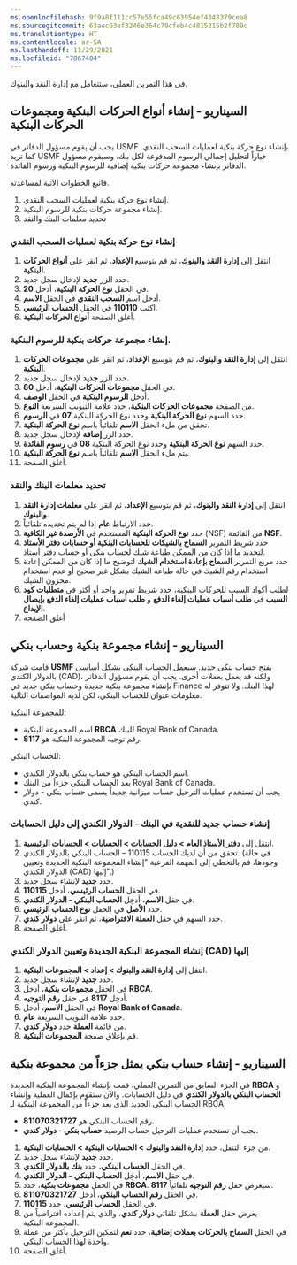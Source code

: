 ```yaml
---
ms.openlocfilehash: 9f9a8f111cc57e55fca49c63954ef4348379cea8
ms.sourcegitcommit: 63aec63ef3246e364c79cfeb4c4815215b2f789c
ms.translationtype: HT
ms.contentlocale: ar-SA
ms.lasthandoff: 11/29/2021
ms.locfileid: "7867404"
---
```

في هذا التمرين العملي، ستتعامل مع إدارة النقد والبنوك.

## <a name="scenario---create-bank-transaction-types-and-bank-transaction-groups"></a>السيناريو - إنشاء أنواع الحركات البنكية ومجموعات الحركات البنكية

يجب أن يقوم مسؤول الدفاتر في USMF بإنشاء نوع حركة بنكية لعمليات السحب النقدي. كما تريد USMF خياراً لتحليل إجمالي الرسوم المدفوعة لكل بنك. وسيقوم مسؤول الدفاتر بإنشاء مجموعة حركات بنكية إضافية للرسوم البنكية ورسوم الفائدة.

فاتبع الخطوات الآتية لمساعدته.

1.  إنشاء نوع حركة بنكية لعمليات السحب النقدي.
2.  إنشاء مجموعة حركات بنكية للرسوم البنكية.
3.  تحديد معلمات البنك والنقد


### <a name="create-a-bank-transaction-type-for-cash-withdrawals"></a>إنشاء نوع حركة بنكية لعمليات السحب النقدي

1.  انتقل إلى **‏‫إدارة النقد والبنوك‬**، ثم قم بتوسيع **الإعداد**، ثم انقر على **أنواع الحركات البنكية**.
2.  حدد الزر **جديد** لإدخال سجل جديد.
3.  في الحقل **نوع الحركة البنكية**، أدخل **20**.
4.  أدخل اسم **السحب النقدي** في الحقل **الاسم**.
5.  اكتب **110110** في الحقل **الحساب الرئيسي**.
6.  أغلق الصفحة **أنواع الحركات البنكية**.


### <a name="create-a-bank-transaction-group-for-bank-charges"></a>إنشاء مجموعة حركات بنكية للرسوم البنكية. 

1.  انتقل إلى **‏‫إدارة النقد والبنوك‬**، ثم قم بتوسيع **الإعداد**، ثم انقر على **مجموعات الحركات البنكية**.
2.  حدد الزر **جديد** لإدخال سجل جديد.
3.  في الحقل **مجموعات الحركات البنكية**، أدخل **80**.
4.  أدخل **الرسوم البنكية** في الحقل **الوصف**.
5.  من الصفحة **مجموعات الحركات البنكية**، حدد علامة التبويب السريعة **النوع**.
6.  حدد السهم **نوع الحركة البنكية** وحدد نوع الحركة البنكية **07** في **الرسوم**. 
7.  تحقق من ملء الحقل **الاسم** تلقائياً باسم **نوع الحركة البنكية**.
8.  حدد الزر **إضافة** لإدخال سجل جديد.
9.  حدد السهم **نوع الحركة البنكية** وحدد نوع الحركة البنكية **08** في **رسوم الفائدة**. 
10. يتم ملء الحقل **الاسم** تلقائياً باسم **نوع الحركة البنكية**.
11. أغلق الصفحة.


### <a name="define-cash-and-bank-parameters"></a>تحديد معلمات البنك والنقد 

1.  انتقل إلى **‏‫إدارة النقد والبنوك‬**، ثم قم بتوسيع **الإعداد**، ثم انقر على **معلمات إدارة النقد والبنوك**.
2.  حدد الارتباط **عام** إذا لم يتم تحديده تلقائياً.
3.  حدد **نوع الحركة البنكية** المستخدم في **الأرصدة غير الكافية**‏ (NSF) من القائمة **NSF**.
4.  حدد شريط التمرير **السماح بالشيكات للحسابات البنكية أو حسابات دفتر الأستاذ** لتحديد ما إذا كان من الممكن طباعة شيك لحساب بنكي أو حساب دفتر أستاذ.
5.  حدد مربع التمرير **السماح بإعادة استخدام الشيك** لتوضيح ما إذا كان من الممكن إعادة استخدام رقم الشيك في حالة طباعة الشيك بشكل غير صحيح أو عدم استخدام مخزون الشيك.
6.  لطلب أكواد السبب للحركات البنكية، حدد شريط تمرير واحد أو أكثر في **متطلبات كود السبب** في **طلب أسباب عمليات إلغاء الدفع** و **طلب أسباب عمليات إلغاء الدفع بإيصال الإيداع**.
7.  أغلق الصفحة

## <a name="scenario---create-a-bank-group-and-bank-account"></a>السيناريو - إنشاء مجموعة بنكية وحساب بنكي

قامت شركة **USMF** بفتح حساب بنكي جديد. سيعمل الحساب البنكي بشكل أساسي بالدولار الكندي (CAD)، ولكنه قد يعمل بعملات أخرى. يجب أن يقوم مسؤول الدفاتر بإنشاء مجموعة بنكية جديدة وحساب بنكي جديد في Finance لهذا البنك. ولا تتوفر له معلومات عنوان للحساب البنكي، لكن لديه المواصفات التالية.

للمجموعة البنكية:

- اسم المجموعة البنكية **RBCA** للبنك Royal Bank of Canada.
- رقم توجيه المجموعة البنكية هو **8117**.

للحساب البنكي:

- اسم الحساب البنكي هو حساب بنكي بالدولار الكندي.
- يعد الحساب البنكي جزءاً من البنك Royal Bank of Canada.
- يجب أن تستخدم عمليات الترحيل حساب ميزانية جديداً يسمى حساب بنكي - دولار كندي.

### <a name="create-a-new-account-for-cash-in-bank---cad-to-the-chart-of-accounts"></a>إنشاء حساب جديد للنقدية في البنك - الدولار الكندي إلى دليل الحسابات 

1.  انتقل إلى **دفتر الأستاذ العام > دليل الحسابات > الحسابات > الحسابات الرئيسية**.
2.  تحقق من أن لديك الحساب 110115 – الحساب البنكي بالدولار الكندي. (في حالة وجودها، قم بالتخطي إلى المهمة الفرعية "إنشاء المجموعة البنكية الجديدة وتعيين الدولار الكندي (CAD) إليها".)
3.  حدد **جديد** لإنشاء سجل جديد.
4.  في الحقل **الحساب الرئيسي**، أدخل **110115**.
5.  في حقل **الاسم**، أدخِل **الحساب البنكي - الدولار الكندي**.
6.  حدد **الأصل** في الحقل **نوع الحساب الرئيسي**.
7.  حدد السهم في حقل **العملة الافتراضية**، ثم انقر على **دولار كندي**.
8.  أغلق الصفحة.

### <a name="create-the-new-bank-group-and-assign-the-canadian-dollar-cad-to-it"></a>إنشاء المجموعة البنكية الجديدة وتعيين الدولار الكندي (CAD) إليها 

1.  انتقل إلى **‏‫إدارة النقد والبنوك‬ > إعداد > المجموعات البنكية**.
2.  حدد **جديد** لإنشاء سجل جديد.
3.  في الحقل **مجموعات بنكية**، أدخل **RBCA**.
4.  أدخِل **8117** في حقل **رقم التوجيه**.
5.  في الحقل **الاسم**، أدخل **Royal Bank of Canada**.
6.  حدد علامة التبويب السريعة **عام**.
7.  من قائمة **العملة** حدد **دولار كندي**.
8.  قم بإغلاق صفحة **المجموعات البنكية**.

## <a name="scenario---create-a-bank-account-that-is-part-of-a-bank-group"></a>السيناريو - إنشاء حساب بنكي يمثل جزءاً من مجموعة بنكية

في الجزء السابق من التمرين العملي، قمت بإنشاء المجموعة البنكية الجديدة **RBCA** و **الحساب البنكي بالدولار الكندي** في دليل الحسابات. والآن ستقوم بإكمال العملية وإنشاء الحساب البنكي الجديد الذي يعد جزءاً من المجموعة البنكية لـ RBCA.

- رقم الحساب البنكي هو **811070321727**.
- يجب أن تستخدم عمليات الترحيل حساب الرصيد **حساب بنكي - دولار كندي**.

1.  من جزء التنقل، حدد **إدارة النقد والبنوك > الحسابات البنكية > الحسابات البنكية**.
2.  حدد **جديد** لإنشاء سجل جديد.
3.  في الحقل **الحساب البنكي**، حدد **بنك بالدولار الكندي**.
4.  في حقل **الاسم**، أدخِل **الحساب البنكي - الدولار الكندي**.
5.  في الحقل **مجموعات بنكية**، حدد **RBCA**. سيعرض حقل **رقم التوجيه** تلقائياً **8117**.
6.  في الحقل **رقم الحساب البنكي**، أدخل **811070321727**.
7.  في الحقل **الحساب الرئيسي**، حدد **110115**.
8.  يعرض حقل **العملة** بشكل تلقائي **دولار كندي**، والذي يتم إعداده افتراضياً من المجموعة البنكية.
9.  في الحقل **السماح بالحركات بعملات إضافية**، حدد **نعم** لتمكين الترحيل بأكثر من عملة واحدة لهذا الحساب البنكي.
10. أغلق الصفحة.









